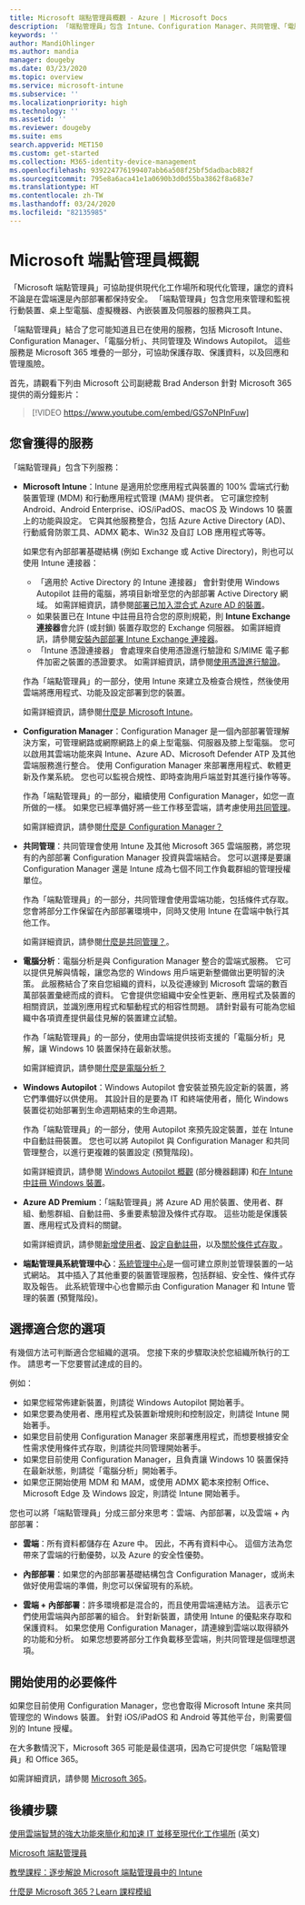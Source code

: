 ```yaml
---
title: Microsoft 端點管理員概觀 - Azure | Microsoft Docs
description: 「端點管理員」包含 Intune、Configuration Manager、共同管理、「電腦分析」、Windows Autopilot 及系統管理中心，用以管理所有裝置，包括內部部署。
keywords: ''
author: MandiOhlinger
ms.author: mandia
manager: dougeby
ms.date: 03/23/2020
ms.topic: overview
ms.service: microsoft-intune
ms.subservice: ''
ms.localizationpriority: high
ms.technology: ''
ms.assetid: ''
ms.reviewer: dougeby
ms.suite: ems
search.appverid: MET150
ms.custom: get-started
ms.collection: M365-identity-device-management
ms.openlocfilehash: 939224776199407abb6a508f25bf5dadbacb882f
ms.sourcegitcommit: 795e8a6aca41e1a0690b3d0d55ba3862f8a683e7
ms.translationtype: HT
ms.contentlocale: zh-TW
ms.lasthandoff: 03/24/2020
ms.locfileid: "82135985"
---
```

# <a name="microsoft-endpoint-manager-overview"></a>Microsoft 端點管理員概觀

「Microsoft 端點管理員」可協助提供現代化工作場所和現代化管理，讓您的資料不論是在雲端還是內部部署都保持安全。 「端點管理員」包含您用來管理和監視行動裝置、桌上型電腦、虛擬機器、內嵌裝置及伺服器的服務與工具。

「端點管理員」結合了您可能知道且已在使用的服務，包括 Microsoft Intune、Configuration Manager、「電腦分析」、共同管理及 Windows Autopilot。 這些服務是 Microsoft 365 堆疊的一部分，可協助保護存取、保護資料，以及回應和管理風險。

首先，請觀看下列由 Microsoft 公司副總裁 Brad Anderson 針對 Microsoft 365 提供的兩分鐘影片：

> [!VIDEO https://www.youtube.com/embed/GS7oNPInFuw]

## <a name="what-you-get"></a>您會獲得的服務

「端點管理員」包含下列服務：

- **Microsoft Intune**：Intune 是適用於您應用程式與裝置的 100% 雲端式行動裝置管理 (MDM) 和行動應用程式管理 (MAM) 提供者。 它可讓您控制 Android、Android Enterprise、iOS/iPadOS、macOS 及 Windows 10 裝置上的功能與設定。 它與其他服務整合，包括 Azure Active Directory (AD)、行動威脅防禦工具、ADMX 範本、Win32 及自訂 LOB 應用程式等等。

  如果您有內部部署基礎結構 (例如 Exchange 或 Active Directory)，則也可以使用 Intune 連接器：

  - 「適用於 Active Directory 的 Intune 連接器」  會針對使用 Windows Autopilot 註冊的電腦，將項目新增至您的內部部署 Active Directory 網域。 如需詳細資訊，請參閱[部署已加入混合式 Azure AD 的裝置](/mem/intune/enrollment/windows-autopilot-hybrid)。
  - 如果裝置已在 Intune 中註冊且符合您的原則規範，則 **Intune Exchange 連接器**會允許 (或封鎖) 裝置存取您的 Exchange 伺服器。 如需詳細資訊，請參閱[安裝內部部署 Intune Exchange 連接器](/mem/intune/protect/exchange-connector-install)。
  - 「Intune 憑證連接器」  會處理來自使用憑證進行驗證和 S/MIME 電子郵件加密之裝置的憑證要求。 如需詳細資訊，請參閱[使用憑證進行驗證](/mem/intune/protect/certificates-configure)。

  作為「端點管理員」的一部分，使用 Intune 來建立及檢查合規性，然後使用雲端將應用程式、功能及設定部署到您的裝置。

  如需詳細資訊，請參閱[什麼是 Microsoft Intune](https://docs.microsoft.com/intune/fundamentals/what-is-intune)。

- **Configuration Manager**：Configuration Manager 是一個內部部署管理解決方案，可管理網路或網際網路上的桌上型電腦、伺服器及膝上型電腦。 您可以啟用其雲端功能來與 Intune、Azure AD、Microsoft Defender ATP 及其他雲端服務進行整合。 使用 Configuration Manager 來部署應用程式、軟體更新及作業系統。 您也可以監視合規性、即時查詢用戶端並對其進行操作等等。

  作為「端點管理員」的一部分，繼續使用 Configuration Manager，如您一直所做的一樣。 如果您已經準備好將一些工作移至雲端，請考慮使用[共同管理](https://docs.microsoft.com/configmgr/comanage/)。

  如需詳細資訊，請參閱[什麼是 Configuration Manager？](https://docs.microsoft.com/configmgr/core/understand/introduction)

- **共同管理**：共同管理會使用 Intune 及其他 Microsoft 365 雲端服務，將您現有的內部部署 Configuration Manager 投資與雲端結合。 您可以選擇是要讓 Configuration Manager 還是 Intune 成為七個不同工作負載群組的管理授權單位。

  作為「端點管理員」的一部分，共同管理會使用雲端功能，包括條件式存取。 您會將部分工作保留在內部部署環境中，同時又使用 Intune 在雲端中執行其他工作。

  如需詳細資訊，請參閱[什麼是共同管理？](https://docs.microsoft.com/configmgr/comanage/overview)。

- **電腦分析**：電腦分析是與 Configuration Manager 整合的雲端式服務。 它可以提供見解與情報，讓您為您的 Windows 用戶端更新整備做出更明智的決策。 此服務結合了來自您組織的資料，以及從連線到 Microsoft 雲端的數百萬部裝置彙總而成的資料。 它會提供您組織中安全性更新、應用程式及裝置的相關資訊，並識別應用程式和驅動程式的相容性問題。 請針對最有可能為您組織中各項資產提供最佳見解的裝置建立試驗。

  作為「端點管理員」的一部分，使用由雲端提供技術支援的「電腦分析」見解，讓 Windows 10 裝置保持在最新狀態。

  如需詳細資訊，請參閱[什麼是電腦分析？](https://docs.microsoft.com/configmgr/desktop-analytics/overview)

- **Windows Autopilot**：Windows Autopilot 會安裝並預先設定新的裝置，將它們準備好以供使用。 其設計目的是要為 IT 和終端使用者，簡化 Windows 裝置從初始部署到生命週期結束的生命週期。

  作為「端點管理員」的一部分，使用 Autopilot 來預先設定裝置，並在 Intune 中自動註冊裝置。 您也可以將 Autopilot 與 Configuration Manager 和共同管理整合，以進行更複雜的裝置設定 (預覽階段)。

  如需詳細資訊，請參閱 [Windows Autopilot 概觀](https://docs.microsoft.com/windows/deployment/windows-autopilot/windows-autopilot) \(部分機器翻譯\) 和[在 Intune 中註冊 Windows 裝置](/mem/intune/enrollment/enrollment-autopilot)。

- **Azure AD Premium**：「端點管理員」將 Azure AD 用於裝置、使用者、群組、動態群組、自動註冊、多重要素驗證及條件式存取。 這些功能是保護裝置、應用程式及資料的關鍵。

  如需詳細資訊，請參閱[新增使用者](/mem/intune/fundamentals/users-add)、[設定自動註冊](/mem/intune/enrollment/windows-enroll)，以及[關於條件式存取 ](/mem/intune/protect/conditional-access)。

- **端點管理員系統管理中心**：[系統管理中心](https://go.microsoft.com/fwlink/?linkid=2109431)是一個可建立原則並管理裝置的一站式網站。 其中插入了其他重要的裝置管理服務，包括群組、安全性、條件式存取及報告。 此系統管理中心也會顯示由 Configuration Manager 和 Intune 管理的裝置 (預覽階段)。

## <a name="choose-whats-right-for-you"></a>選擇適合您的選項

有幾個方法可判斷適合您組織的選項。 您接下來的步驟取決於您組織所執行的工作。 請思考一下您要嘗試達成的目的。

例如：

- 如果您經常佈建新裝置，則請從 Windows Autopilot 開始著手。
- 如果您要為使用者、應用程式及裝置新增規則和控制設定，則請從 Intune 開始著手。
- 如果您目前使用 Configuration Manager 來部署應用程式，而想要根據安全性需求使用條件式存取，則請從共同管理開始著手。
- 如果您目前使用 Configuration Manager，且負責讓 Windows 10 裝置保持在最新狀態，則請從「電腦分析」開始著手。
- 如果您正開始使用 MDM 和 MAM，或使用 ADMX 範本來控制 Office、Microsoft Edge 及 Windows 設定，則請從 Intune 開始著手。

您也可以將「端點管理員」分成三部分來思考：雲端、內部部署，以及雲端 + 內部部署：

- **雲端**：所有資料都儲存在 Azure 中。 因此，不再有資料中心。 這個方法為您帶來了雲端的行動優勢，以及 Azure 的安全性優勢。

- **內部部署**：如果您的內部部署基礎結構包含 Configuration Manager，或尚未做好使用雲端的準備，則您可以保留現有的系統。

- **雲端 + 內部部署**：許多環境都是混合的，而且使用雲端連結方法。 這表示它們使用雲端與內部部署的組合。 針對新裝置，請使用 Intune 的優點來存取和保護資料。 如果您使用 Configuration Manager，請連線到雲端以取得額外的功能和分析。 如果您想要將部分工作負載移至雲端，則共同管理是個理想選項。

## <a name="what-you-need-to-get-started"></a>開始使用的必要條件

如果您目前使用 Configuration Manager，您也會取得 Microsoft Intune 來共同管理您的 Windows 裝置。 針對 iOS/iPadOS 和 Android 等其他平台，則需要個別的 Intune 授權。

在大多數情況下，Microsoft 365 可能是最佳選項，因為它可提供您「端點管理員」和 Office 365。

如需詳細資訊，請參閱 [Microsoft 365](https://www.microsoft.com/licensing/product-licensing/microsoft-365-enterprise)。

## <a name="next-steps"></a>後續步驟

[使用雲端智慧的強大功能來簡化和加速 IT 並移至現代化工作場所](https://www.microsoft.com/microsoft-365/blog/2019/11/04/use-the-power-of-cloud-intelligence-to-simplify-and-accelerate-it-and-the-move-to-a-modern-workplace/) \(英文\)

[Microsoft 端點管理員](https://www.microsoft.com/microsoft-365/microsoft-endpoint-manager)

[教學課程：逐步解說 Microsoft 端點管理員中的 Intune](/intune/fundamentals/tutorial-walkthrough-endpoint-manager)

[什麼是 Microsoft 365？Learn 課程模組](https://docs.microsoft.com/learn/modules/what-is-m365/index)
